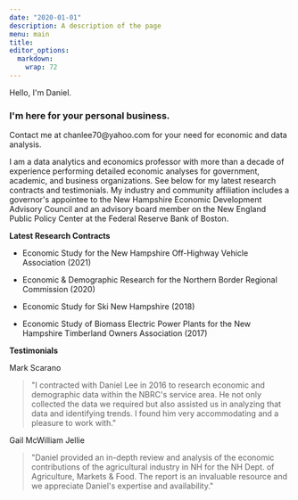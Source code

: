 ```yaml
---
date: "2020-01-01"
description: A description of the page
menu: main
title: 
editor_options: 
  markdown: 
    wrap: 72
---
```


Hello, I'm Daniel.

### I'm here for your personal business.

Contact me at chanlee70\@yahoo.com for your need for economic and data
analysis.

I am a data analytics and economics professor with more than a decade of
experience performing detailed economic analyses for government,
academic, and business organizations. See below for my latest research
contracts and testimonials. My industry and community affiliation
includes a governor's appointee to the New Hampshire Economic
Development Advisory Council and an advisory board member on the New
England Public Policy Center at the Federal Reserve Bank of Boston.

**Latest Research Contracts**

-   Economic Study for the New Hampshire Off-Highway Vehicle Association
    (2021)

-   Economic & Demographic Research for the Northern Border Regional
    Commission (2020)

-   Economic Study for Ski New Hampshire (2018)

-   Economic Study of Biomass Electric Power Plants for the New
    Hampshire Timberland Owners Association (2017)

**Testimonials**

Mark Scarano

> "I contracted with Daniel Lee in 2016 to research economic and
> demographic data within the NBRC's service area. He not only collected
> the data we required but also assisted us in analyzing that data and
> identifying trends. I found him very accommodating and a pleasure to
> work with."

Gail McWilliam Jellie

> "Daniel provided an in-depth review and analysis of the economic
> contributions of the agricultural industry in NH for the NH Dept. of
> Agriculture, Markets & Food. The report is an invaluable resource and
> we appreciate Daniel's expertise and availability."
